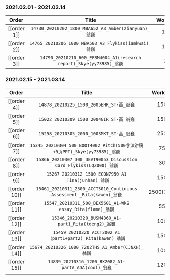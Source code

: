 ### 2021.02.01 - 2021.02.14

|    Order    |                                Title                                 | Workload |  Status  |  Due Time  |
|:-----------:|:--------------------------------------------------------------------:|:--------:|:--------:|:----------:|
| [[order 1]] |         `14730_20210202_1800_MBA652_A3_Amber(zianyuan)_翁巍`         |   1800   | #QC/Pass | 02.02.12pm |
| [[order 2]] |        `14765_20210206_1000_MBA503_A3_Flykiss(iamkwai)_翁巍`         |   1184   | #QC/Pass | 02.06.10pm |
| [[order 3]] | `14790_20210210_600_EFBM4004_A1(research report)_Skye(yy73985)_翁巍` |   732    | #QC/Pass | 02.10.12pm |

### 2021.02.15 - 2021.03.14

|    Order     |                                   Title                                    |  Workload  |    Status    |  Due Time  |
|:------------:|:--------------------------------------------------------------------------:|:----------:|:------------:|:----------:|
| [[order 4]]  |                  `14878_20210225_1500_2005EHR_ST-高_翁巍`                  |    1500    |   #QC/Pass   | 02.25.06pm |
| [[order 5]]  |                  `15022_20210309_1500_2004GIR_ST-高_翁巍`                  |    1500    |   #QC/Pass   | 03.09.06pm |
| [[order 6]]  |                  `15258_20210305_2000_1003MKT_ST-高_翁巍`                  |    2526    |   #QC/Pass   | 03.05.06pm |
| [[order 7]]  | `15345_20210304_500_BOOT4002_Pitch(500字演讲稿+5页PPT)_Skye(yy73985)_翁巍` |    750     |   #QC/Pass   | 03.04.09pm |
| [[order 8]]  |    `15366_20210307_300_DEVT90053_Discussion Card_Flykiss(LQZ000)_翁巍`     |    300     |   #QC/Pass   | 03.07.10pm |
| [[order 9]]  |            `15267_20210312_1500_ECON7950_A1 _Tina(junhan)_翁巍`            |    1500    | #Unsubmitted | 03.12.12pm |
| [[order 10]] |   `15461_20210311_2500_ACCT3010_Continuous Assessment _Rita(kawen)_翁巍`   | 2500(1900) | #Unsubmitted | 03.11.10pm |
| [[order 11]] |         `15547_20210311_500_BEX5601_A1-Wk2 essay_Rita(flame)_翁巍`         |    550     |   #QC/Pass   | 03.11.08pm |
| [[order 12]] |            `15346_20210320_BUSM4360_A1-part1_Rita(tdeng2)_翁巍`            |    1000    | #Unsubmitted | 03.20.08pm |
| [[order 13]] |        `15459_20210320_ACCT3002_A1（part1+part2)_Rita(kawen)_翁巍`         |    1500    | #Unsubmitted | 03.20.10pm |
| [[order 14]] |             `15674_20210326_1000_7202THS_A1_Amber(CJNXH)_翁巍`             |    1000    | #Unsubmitted | 03.26.12pm |
| [[order 15]] |            `14839_20210316_1200_BX2082_A1-partA_ADA(cool)_翁巍`            |    1200    | #Unsubmitted | 03.16.06pm |
|              |                                                                            |            |              |            |
